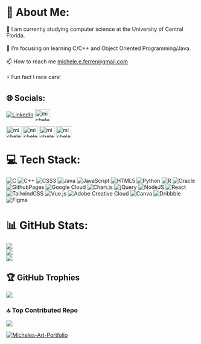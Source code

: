  
# 💫 About Me:
🔭 I am currently studying computer science at the University of Central Florida.<br><br>🌱 I’m focusing on learning C/C++ and Object Oriented Programming/Java.<br><br>📫 How to reach me michele.e.ferrer@gmail.com<br><br>⚡ Fun fact I race cars!<br>

## 🌐 Socials:
[![LinkedIn](https://img.shields.io/badge/LinkedIn-%230077B5.svg?logo=linkedin&logoColor=white)](https://linkedin.com/in/michele-ferrer05) 
<a href="https://www.leetcode.com/micheleferrer" target="blank"><img align="center" src="https://raw.githubusercontent.com/rahuldkjain/github-profile-readme-generator/master/src/images/icons/Social/leet-code.svg" alt="micheleferrer" height="30" width="40" /></a>
</p>

<a href="https://stackoverflow.com/users/micheleferrer" target="blank"><img align="center" src="https://raw.githubusercontent.com/rahuldkjain/github-profile-readme-generator/master/src/images/icons/Social/stack-overflow.svg" alt="micheleferrer" height="30" width="40" /></a>
<a href="https://codesandbox.com/micheleferrer" target="blank"><img align="center" src="https://raw.githubusercontent.com/rahuldkjain/github-profile-readme-generator/master/src/images/icons/Social/codesandbox.svg" alt="micheleferrer" height="30" width="40" /></a>
<a href="https://www.codechef.com/users/micheleferrer" target="blank"><img align="center" src="https://cdn.jsdelivr.net/npm/simple-icons@3.1.0/icons/codechef.svg" alt="micheleferrer" height="30" width="40" /></a>
<a href="https://www.hackerrank.com/michele_e_ferrer" target="blank"><img align="center" src="https://raw.githubusercontent.com/rahuldkjain/github-profile-readme-generator/master/src/images/icons/Social/hackerrank.svg" alt="michele_e_ferrer" height="30" width="40" /></a>

# 💻 Tech Stack:
![C](https://img.shields.io/badge/c-%2300599C.svg?style=flat&logo=c&logoColor=white) ![C++](https://img.shields.io/badge/c++-%2300599C.svg?style=flat&logo=c%2B%2B&logoColor=white) ![CSS3](https://img.shields.io/badge/css3-%231572B6.svg?style=flat&logo=css3&logoColor=white) ![Java](https://img.shields.io/badge/java-%23ED8B00.svg?style=flat&logo=openjdk&logoColor=white) ![JavaScript](https://img.shields.io/badge/javascript-%23323330.svg?style=flat&logo=javascript&logoColor=%23F7DF1E) ![HTML5](https://img.shields.io/badge/html5-%23E34F26.svg?style=flat&logo=html5&logoColor=white) ![Python](https://img.shields.io/badge/python-3670A0?style=flat&logo=python&logoColor=ffdd54) ![R](https://img.shields.io/badge/r-%23276DC3.svg?style=flat&logo=r&logoColor=white) ![Oracle](https://img.shields.io/badge/Oracle-F80000?style=flat&logo=oracle&logoColor=white) ![GithubPages](https://img.shields.io/badge/github%20pages-121013?style=flat&logo=github&logoColor=white) ![Google Cloud](https://img.shields.io/badge/GoogleCloud-%234285F4.svg?style=flat&logo=google-cloud&logoColor=white) ![Chart.js](https://img.shields.io/badge/chart.js-F5788D.svg?style=flat&logo=chart.js&logoColor=white) ![jQuery](https://img.shields.io/badge/jquery-%230769AD.svg?style=flat&logo=jquery&logoColor=white) ![NodeJS](https://img.shields.io/badge/node.js-6DA55F?style=flat&logo=node.js&logoColor=white) ![React](https://img.shields.io/badge/react-%2320232a.svg?style=flat&logo=react&logoColor=%2361DAFB) ![TailwindCSS](https://img.shields.io/badge/tailwindcss-%2338B2AC.svg?style=flat&logo=tailwind-css&logoColor=white) ![Vue.js](https://img.shields.io/badge/vue.js-%2335495e.svg?style=flat&logo=vuedotjs&logoColor=%234FC08D) ![Adobe Creative Cloud](https://img.shields.io/badge/Adobe%20Creative%20Cloud-DA1F26.svg?style=flat&logo=Adobe%20Creative%20Cloud&logoColor=white) ![Canva](https://img.shields.io/badge/Canva-%2300C4CC.svg?style=flat&logo=Canva&logoColor=white) ![Dribbble](https://img.shields.io/badge/Dribbble-EA4C89?style=flat&logo=dribbble&logoColor=white) ![Figma](https://img.shields.io/badge/figma-%23F24E1E.svg?style=flat&logo=figma&logoColor=white)


# 📊 GitHub Stats:
![](https://github-readme-stats.vercel.app/api?username=MicheleFerrer&theme=calm_pink&hide_border=true&include_all_commits=true&count_private=true)<br/>
![](https://github-readme-streak-stats.herokuapp.com/?user=MicheleFerrer&theme=calm_pink&hide_border=true)<br/>
![](https://github-readme-stats.vercel.app/api/top-langs/?username=MicheleFerrer&theme=calm_pink&hide_border=true&include_all_commits=true&count_private=true&layout=compact)


## 🏆 GitHub Trophies
![](https://github-profile-trophy.vercel.app/?username=MicheleFerrer&theme=calm&no-frame=true&no-bg=true&margin-w=4)

### 🔝 Top Contributed Repo
![](https://github-contributor-stats.vercel.app/api?username=MicheleFerrer&limit=5&theme=calm_pink&combine_all_yearly_contributions=true)


[![Micheles-Art-Portfolio](https://github-readme-stats.vercel.app/api/pin/?username=MicheleFerrer&repo=Micheles-Art-Portfolio)](https://github.com/anuraghazra/github-readme-stats)

